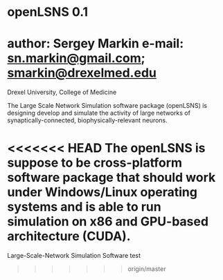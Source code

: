 openLSNS 0.1
========
author: Sergey Markin
e-mail: sn.markin@gmail.com; smarkin@drexelmed.edu
========
Drexel University, College of Medicine

The Large Scale Network Simulation software package (openLSNS) is designing
develop and simulate the activity of large networks of synaptically-connected,
biophysically-relevant neurons.

<<<<<<< HEAD
The openLSNS is suppose to be cross-platform software package that should work
under Windows/Linux operating systems and is able to run simulation on x86 and
GPU-based architecture (CUDA).
=======
Large-Scale-Network Simulation Software
test
>>>>>>> origin/master
